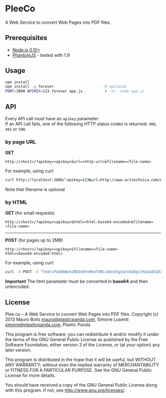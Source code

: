 PleeCo
=======

A Web Service to convert Web Pages into PDF files.


## Prerequisites

* [Node.js 0.10+](http://nodejs.org)
* [PhantomJS](http://phantomjs.org/) - tested with 1.9


## Usage

```bash
npm install
npm install -g forever                       # optional
PORT=3000 APIKEY=123 forever app.js          # -or- node app.js
```


## API

Every API call must have an ```apikey``` parameter.<br />
If an API call fails, one of the following HTTP status codes is returned: ```400```, ```401``` or ```500```.


### by page URL


**GET**

    http://<host>/?apikey=<apikey>&url=<http-url>&filename=<file-name>

For example, using *curl*:

```bash
curl http://localhost:3000/?apikey=123&url=http://www.arstechnica.com/&filename=ars
```
Note that filename is optional

### by HTML

**GET** (for small requests)

    http://<host>/?apikey=<apikey>&html=<html-base64-encoded>&filename=<file-name>

---

**POST** (for pages up to 2MB)

    http://<host>/?apikey=<apikey>&filename=<file-name>
    html=<base64-encoded-html>


For example, using *curl*:

```bash
curl -X POST -d "html=PGh0bWw%2BDQo8Ym9keT4NCiA8cD4gSGVsbG8gV29ybGQhIDwvcD4NCjwvYm9keT4NCjwvaHRtbD4%3D" -H "Content-type: application/x-www-form-urlencoded" http://localhost:3000/?apikey=123&filename=test
```

**Important** The *html* parameter must be converted in **base64** and then urlencoded.




## License ##

Plee.co - A Web Service to convert Web Pages into PDF files.
Copyright (c) 2013 Mauro Bolis <mauro@plasticpanda.com>, Simone Lusenti <simone@plasticpanda.com>, Plastic Panda

This program is free software: you can redistribute it and/or modify
it under the terms of the GNU General Public License as published by
the Free Software Foundation, either version 3 of the License, or
(at your option) any later version.

This program is distributed in the hope that it will be useful,
but WITHOUT ANY WARRANTY; without even the implied warranty of
MERCHANTABILITY or FITNESS FOR A PARTICULAR PURPOSE.  See the
GNU General Public License for more details.

You should have received a copy of the GNU General Public License
along with this program.  If not, see <http://www.gnu.org/licenses/>.
